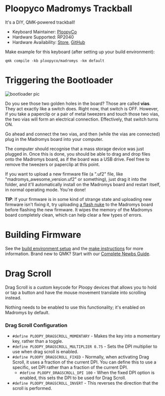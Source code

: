 
# Ploopyco Madromys Trackball

It's a DIY, QMK-powered trackball!

* Keyboard Maintainer: [PloopyCo](https://github.com/ploopyco)
* Hardware Supported: RP2040
* Hardware Availability: [Store](https://ploopy.co), [GitHub](https://github.com/ploopyco)

Make example for this keyboard (after setting up your build environment):

    qmk compile -kb ploopyco/madromys -km default

# Triggering the Bootloader

![bootloader pic](boot.jpg)

Do you see those two golden holes in the board? Those are called **vias**. They act exactly like a switch does. Right now, that switch is OFF. However, if you take a paperclip or a pair of metal tweezers and touch those two vias, the two vias will form an electrical connection. Effectively, that switch turns ON.

Go ahead and connect the two vias, and then (while the vias are connected) plug in the Madromys board into your computer.

The computer should recognise that a mass storage device was just plugged in. Once this is done, you should be able to drag and drop files onto the Madromys board, as if the board was a USB drive. Feel free to remove the tweezers or paperclip at this point.

If you want to upload a new firmware file (a ".uf2" file, like "madromys_awesome_version.uf2" or something), just drag it into the folder, and it'll automatically install on the Madromys board and restart itself, in normal operating mode. You're done!

**TIP**: If your firmware is in some kind of strange state and uploading new firmware isn't fixing it, try uploading [a flash nuke](https://learn.adafruit.com/getting-started-with-raspberry-pi-pico-circuitpython/circuitpython#flash-resetting-uf2-3083182) to the Madromys board before flashing the new firmware. It wipes the memory of the Madromys board completely clean, which can help clear a few types of errors.

# Building Firmware

See the [build environment setup](https://docs.qmk.fm/#/getting_started_build_tools) and the [make instructions](https://docs.qmk.fm/#/getting_started_make_guide) for more information. Brand new to QMK? Start with our [Complete Newbs Guide](https://docs.qmk.fm/#/newbs).

# Drag Scroll

Drag Scroll is a custom keycode for Ploopy devices that allows you to hold or tap a button and have the mouse movement translate into scrolling instead. 

Nothing needs to be enabled to use this functionality; it's enabled on Madromys by default.

### Drag Scroll Configuration

* `#define PLOOPY_DRAGSCROLL_MOMENTARY` - Makes the key into a momentary key, rather than a toggle.
* `#define PLOOPY_DRAGSCROLL_MULTIPLIER 0.75` - Sets the DPI multiplier to use when drag scroll is enabled. 
* `#define PLOOPY_DRAGSCROLL_FIXED` - Normally, when activating Drag Scroll, it uses a fraction of the current DPI. You can define this to use a specific, set DPI rather than a fraction of the current DPI. 
  * `#define PLOOPY_DRAGSCROLL_DPI 100` - When the fixed DPI option is enabled, this sets the DPI to be used for Drag Scroll.
* `#define PLOOPY_DRAGSCROLL_INVERT` - This reverses the direction that the scroll is performed. 
